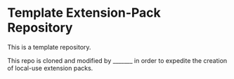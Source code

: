 # Template Extension-Pack Repository

This is a template repository.

This repo is cloned and modified by _______ in order to expedite the creation of local-use extension packs.
